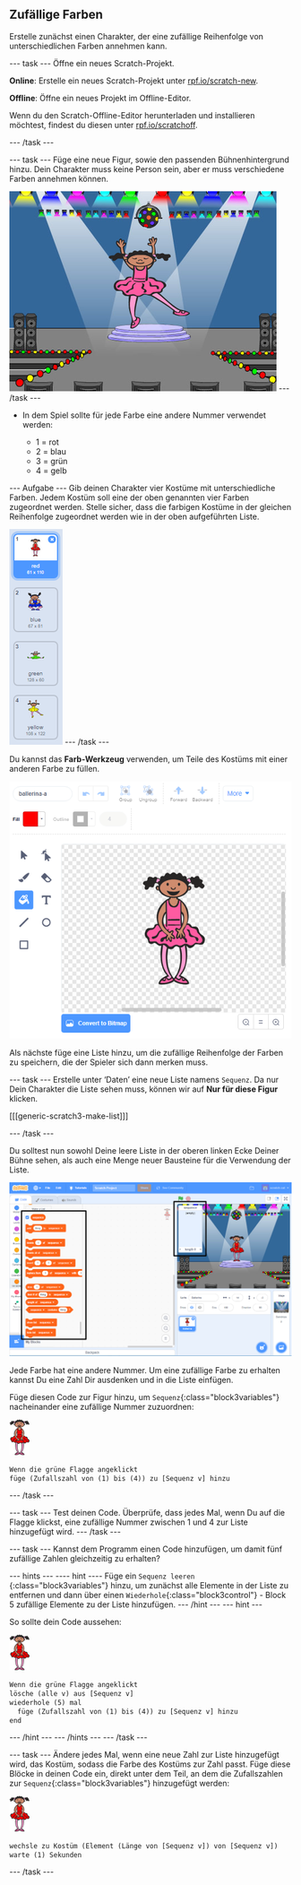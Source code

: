 ## Zufällige Farben

Erstelle zunächst einen Charakter, der eine zufällige Reihenfolge von unterschiedlichen Farben annehmen kann.

\--- task \--- Öffne ein neues Scratch-Projekt.

**Online**: Erstelle ein neues Scratch-Projekt unter [rpf.io/scratch-new](https://rpf.io/scratchon).

**Offline**: Öffne ein neues Projekt im Offline-Editor.

Wenn du den Scratch-Offline-Editor herunterladen und installieren möchtest, findest du diesen unter [rpf.io/scratchoff](https://rpf.io/scratchoff).

\--- /task \---

\--- task \--- Füge eine neue Figur, sowie den passenden Bühnenhintergrund hinzu. Dein Charakter muss keine Person sein, aber er muss verschiedene Farben annehmen können.

![Screenshot](images/colour-sprite.png) \--- /task \---

+ In dem Spiel sollte für jede Farbe eine andere Nummer verwendet werden:
    
    + 1 = rot
    + 2 = blau
    + 3 = grün
    + 4 = gelb

\--- Aufgabe \--- Gib deinen Charakter vier Kostüme mit unterschiedliche Farben. Jedem Kostüm soll eine der oben genannten vier Farben zugeordnet werden. Stelle sicher, dass die farbigen Kostüme in der gleichen Reihenfolge zugeordnet werden wie in der oben aufgeführten Liste.

![Screenshot](images/colour-costume.png) \--- /task \---

Du kannst das **Farb-Werkzeug** verwenden, um Teile des Kostüms mit einer anderen Farbe zu füllen.

![eine-Form-einfärben](images/color-a-shape.png)

Als nächste füge eine Liste hinzu, um die zufällige Reihenfolge der Farben zu speichern, die der Spieler sich dann merken muss.

\--- task \--- Erstelle unter ‘Daten’ eine neue Liste namens `Sequenz`. Da nur Dein Charakter die Liste sehen muss, können wir auf **Nur für diese Figur** klicken.

[[[generic-scratch3-make-list]]]

\--- /task \---

Du solltest nun sowohl Deine leere Liste in der oberen linken Ecke Deiner Bühne sehen, als auch eine Menge neuer Bausteine für die Verwendung der Liste.

![Screenshot](images/colour-list-blocks-annotated.png)

Jede Farbe hat eine andere Nummer. Um eine zufällige Farbe zu erhalten kannst Du eine Zahl Dir ausdenken und in die Liste einfügen.

Füge diesen Code zur Figur hinzu, um `Sequenz`{:class="block3variables"} nacheinander eine zufällige Nummer zuzuordnen:

![Ballerina](images/ballerina.png)

```blocks3
Wenn die grüne Flagge angeklickt
füge (Zufallszahl von (1) bis (4)) zu [Sequenz v] hinzu
```

\--- /task \---

\--- task \--- Test deinen Code. Überprüfe, dass jedes Mal, wenn Du auf die Flagge klickst, eine zufällige Nummer zwischen 1 und 4 zur Liste hinzugefügt wird. \--- /task \---

\--- task \--- Kannst dem Programm einen Code hinzufügen, um damit fünf zufällige Zahlen gleichzeitig zu erhalten?

\--- hints \--- \---- hint \---- Füge ein `Sequenz leeren` {:class="block3variables"} hinzu, um zunächst alle Elemente in der Liste zu entfernen und dann über einen `Wiederhole`{:class="block3control"} - Block 5 zufällige Elemente zu der Liste hinzufügen. \--- /hint \--- \--- hint \---

So sollte dein Code aussehen:

![Ballerina](images/ballerina.png)

```blocks3
Wenn die grüne Flagge angeklickt
lösche (alle v) aus [Sequenz v]
wiederhole (5) mal 
  füge (Zufallszahl von (1) bis (4)) zu [Sequenz v] hinzu
end
```

\--- /hint \--- \--- /hints \--- \--- /task \---

\--- task \--- Ändere jedes Mal, wenn eine neue Zahl zur Liste hinzugefügt wird, das Kostüm, sodass die Farbe des Kostüms zur Zahl passt. Füge diese Blöcke in deinen Code ein, direkt unter dem Teil, an dem die Zufallszahlen zur `Sequenz`{:class="block3variables"} hinzugefügt werden:

![Ballerina](images/ballerina.png)

```blocks3
wechsle zu Kostüm (Element (Länge von [Sequenz v]) von [Sequenz v])
warte (1) Sekunden
```

\--- /task \---